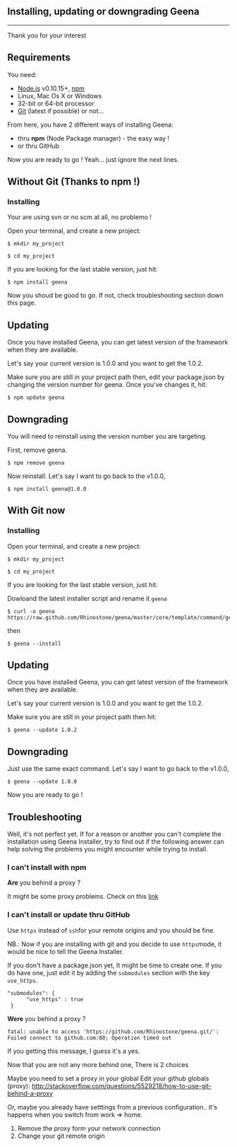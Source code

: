 Installing, updating or downgrading Geena
------------------------------------
------------------------------------


Thank you for your interest

Requirements
-----------

You need:

* [Node.js](http://nodejs.org/) v0.10.15+, [npm](https://npmjs.org/)
* Linux, Mac Os X or Windows
* 32-bit or 64-bit processor
* [Git](http://git-scm.com/) (latest if possible) or not...


From here, you have 2 different ways of installing Geena:

- thru **npm** (Node Package manager) - the easy way !
- or thru GitHub

Now you are ready to go ! Yeah... just ignore the next lines.


Without Git (Thanks to npm !)
----------------------

### Installing

Your are using svn or no scm at all, no problemo !

Open your terminal, and create a new project:

```
$ mkdir my_project
```

```
$ cd my_project
```

If you are looking for the last stable version, just hit:

```
$ npm install geena
```

Now you shoud be good to go. If not, check troubleshooting section down
this page.


## Updating

Once you have installed Geena,  you can get latest version of the
framework when they are available.

Let's say your current version is 1.0.0 and you want to get the 1.0.2.

Make sure you are still in your project path then, edit your
package.json by changing the version number for geena.
Once you've changes it, hit:

```
$ npm update geena
```

## Downgrading
You will need to reinstall using the version number you are targeting.

First, remove geena.

```
$ npm remove geena
```

Now reinstall. Let's say I want to go back to the v1.0.0,

```
$ npm install geena@1.0.0
```

With Git now
-----------

### Installing


Open your terminal, and create a new project:

```
$ mkdir my_project
```

```
$ cd my_project
```

If you are looking for the last stable version, just hit:

Dowloand the latest installer script and rename it ```geena```

```
$ curl -o geena
https://raw.github.com/Rhinostone/geena/master/core/template/command/geena.tpl
```
then

```
$ geena --install
```

## Updating

Once you have installed Geena,  you can get latest version of the
framework when they are available.

Let's say your current version is 1.0.0 and you want to get the 1.0.2.

Make sure you are still in your project path then hit:

```
$ geena --update 1.0.2
```

## Downgrading

Just use the same exact command. Let's say I want to go back to the v1.0.0,

```
$ geena --update 1.0.0
```

Now you are ready to go !

Troubleshooting
--------------

Well, it's not perfect yet. If for a reason or another you can't
complete the installation using Geena Installer, try to find out if the
following answer can help solving the problems you might encounter while
trying to install.

### I can't install with npm

 **Are** you behind a proxy ?

It might be some proxy problems. Check on this
[link](https://github.com/isaacs/npm/issues/1850)


### I can't install or update thru GitHub

Use ```https``` instead of ```ssh```for your remote origins and you
should be fine.

NB.: Now if you are installing with git and you decide to use
```https```mode, it would be nice to tell the Geena Installer.

If you don't have a package.json yet, It might be time to create one. If
you do have one, just edit it by adding the ```submodules``` section
with the key ```use_https```.

```
"submodules": {
      "use_https" : true
 }
```

**Were** you behind a proxy ?

```
fatal: unable to access 'https://github.com/Rhinostone/geena.git/':
Failed connect to github.com:80; Operation timed out
```
If you getting this message, I guess it's a yes.

Now that you are not any more behind one, There is 2 choices

Maybe you need to set a proxy in your global
Edit your github globals (proxy): http://stackoverflow.com/questions/5529218/how-to-use-git-behind-a-proxy 

Or, maybe you already have setttings from a previous configuration.. it's happens when you switch from work => home.

1. Remove the proxy form your network connection
2. Change your git remote origin











